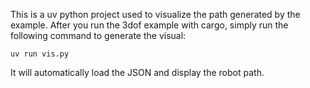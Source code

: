 This is a uv python project used to visualize the path generated by the example. After you run the 3dof example with cargo, simply run the following command to generate the visual:

`uv run vis.py`

It will automatically load the JSON and display the robot path.
